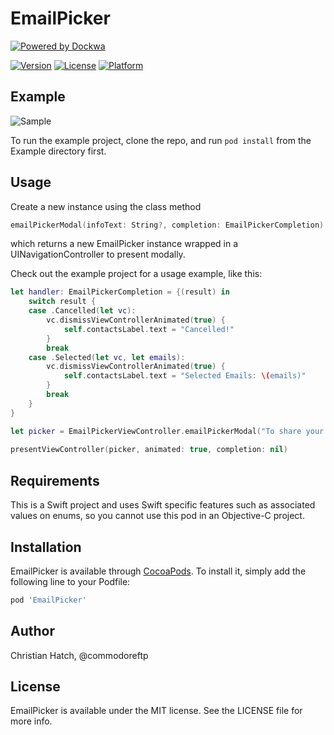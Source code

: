 # EmailPicker
[![Powered by Dockwa](https://raw.githubusercontent.com/dockwa/openpixel/dockwa/by-dockwa.png)](https://engineering.dockwa.com/)

[![Version](https://img.shields.io/cocoapods/v/EmailPicker.svg?style=flat)](http://cocoapods.org/pods/EmailPicker)
[![License](https://img.shields.io/cocoapods/l/EmailPicker.svg?style=flat)](http://cocoapods.org/pods/EmailPicker)
[![Platform](https://img.shields.io/cocoapods/p/EmailPicker.svg?style=flat)](http://cocoapods.org/pods/EmailPicker)


## Example
![Sample](https://github.com/dockwa/EmailPicker/blob/master/Sample.gif)

To run the example project, clone the repo, and run `pod install` from the Example directory first.

## Usage
Create a new instance using the class method 
```swift
emailPickerModal(infoText: String?, completion: EmailPickerCompletion)
```
which returns a new EmailPicker instance wrapped in a UINavigationController to present modally. 

Check out the example project for a usage example, like this: 

```swift
let handler: EmailPickerCompletion = {(result) in
    switch result {
    case .Cancelled(let vc):
        vc.dismissViewControllerAnimated(true) {
            self.contactsLabel.text = "Cancelled!"
        }
        break
    case .Selected(let vc, let emails):
        vc.dismissViewControllerAnimated(true) {
            self.contactsLabel.text = "Selected Emails: \(emails)"
        }
        break
    }
}

let picker = EmailPickerViewController.emailPickerModal("To share your fun results with some friends, please type their emails or select their names from the list. Enjoy!", completion: handler)
        
presentViewController(picker, animated: true, completion: nil)
```

## Requirements
This is a Swift project and uses Swift specific features such as associated values on enums, so you cannot use this pod in an Objective-C project.

## Installation

EmailPicker is available through [CocoaPods](http://cocoapods.org). To install
it, simply add the following line to your Podfile:

```ruby
pod 'EmailPicker'
```

## Author

Christian Hatch, @commodoreftp

## License

EmailPicker is available under the MIT license. See the LICENSE file for more info.
